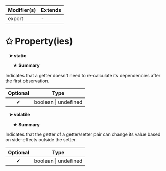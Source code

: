 | Modifier(s)                            | Extends                                    |
|----------------------------------------|--------------------------------------------|
| export | - |

# &#10025; Property(ies)

&nbsp;&nbsp; **&#10148; static**

&nbsp;&nbsp;&nbsp;&nbsp;&nbsp; **&#9733; Summary**

Indicates that a getter doesn't need to re-calculate its dependencies after the first observation.

| Optional                           | Type                         |
|:----------------------------------:|------------------------------|
| ✔ | boolean &#124; undefined |

&nbsp;&nbsp; **&#10148; volatile**

&nbsp;&nbsp;&nbsp;&nbsp;&nbsp; **&#9733; Summary**

Indicates that the getter of a getter/setter pair can change its value based on side-effects outside the setter.

| Optional                           | Type                         |
|:----------------------------------:|------------------------------|
| ✔ | boolean &#124; undefined |